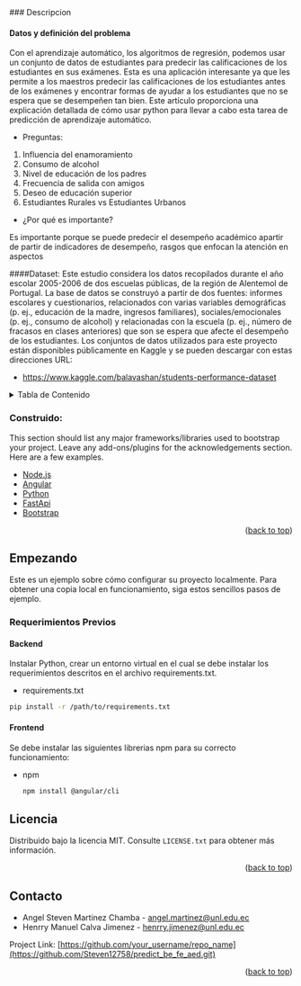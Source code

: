 <div id="top"></div>
### Descripcion

#### Datos y definición del problema
Con el aprendizaje automático, los algoritmos de regresión, podemos usar un conjunto de datos de estudiantes para predecir las calificaciones de los estudiantes en sus exámenes. Esta es una aplicación interesante ya que les permite a los maestros predecir las calificaciones de los estudiantes antes de los exámenes y encontrar formas de ayudar a los estudiantes que no se espera que se desempeñen tan bien. Este artículo proporciona una explicación detallada de cómo usar python para llevar a cabo esta tarea de predicción de aprendizaje automático.


- Preguntas:
1. Influencia del enamoramiento
2. Consumo de alcohol
3. Nivel de educación de los padres
4. Frecuencia de salida con amigos
5. Deseo de educación superior
6. Estudiantes Rurales vs Estudiantes Urbanos

- ¿Por qué es importante?

Es importante porque se puede predecir el desempeño académico apartir de partir de indicadores de desempeño, rasgos que enfocan la atención en aspectos

####Dataset:
Este estudio considera los datos recopilados durante el año escolar 2005-2006 de dos escuelas públicas, de la región de Alentemol de Portugal. La base de datos se construyó a partir de dos fuentes: informes escolares y cuestionarios, relacionados con varias variables demográficas (p. ej., educación de la madre, ingresos familiares), sociales/emocionales (p. ej., consumo de alcohol) y relacionadas con la escuela (p. ej., número de fracasos en clases anteriores) que son se espera que afecte el desempeño de los estudiantes. Los conjuntos de datos utilizados para este proyecto están disponibles públicamente en Kaggle y se pueden descargar con estas direcciones URL:
- https://www.kaggle.com/balavashan/students-performance-dataset


<!-- TABLE OF CONTENTS -->
<details>
  <summary>Tabla de Contenido</summary>
  <ol>
    <li>
      <a href="#getting-started">Empezando</a>
      <ul>
        <li><a href="#prerequisites">Requerimientos Previos</a></li>
      </ul>
    </li>
    <li><a href="#license">Licencia</a></li>
    <li><a href="#contact">Contacto</a></li>
  </ol>
</details>


### Construido:

This section should list any major frameworks/libraries used to bootstrap your project. Leave any add-ons/plugins for the acknowledgements section. Here are a few examples.

* [Node.js](https://nodejs.org/es/)
* [Angular](https://angular.io/)
* [Python](https://www.python.org/)
* [FastApi](https://fastapi.tiangolo.com/)
* [Bootstrap](https://getbootstrap.com)

<p align="right">(<a href="#top">back to top</a>)</p>



<!-- GETTING STARTED -->
## Empezando

Este es un ejemplo sobre cómo configurar su proyecto localmente. Para obtener una copia local en funcionamiento, siga estos sencillos pasos de ejemplo.

### Requerimientos Previos

#### Backend

Instalar Python, crear un entorno virtual en el cual se debe instalar los requerimientos descritos en el archivo requirements.txt.

* requirements.txt
 ```sh
 pip install -r /path/to/requirements.txt
 ```
#### Frontend

Se debe instalar las siguientes librerias npm para su correcto funcionamiento:

* npm
  ```sh
  npm install @angular/cli
  ```


<!-- LICENSE -->
## Licencia

Distribuido bajo la licencia MIT. Consulte `LICENSE.txt` para obtener más información.

<p align="right">(<a href="#top">back to top</a>)</p>

<!-- CONTACT -->
## Contacto

- Angel Steven Martinez Chamba - angel.martinez@unl.edu.ec
- Henrry Manuel Calva Jimenez - henrry.jimenez@unl.edu.ec


Project Link: [https://github.com/your_username/repo_name](https://github.com/Steven12758/predict_be_fe_aed.git)

<p align="right">(<a href="#top">back to top</a>)</p>


<!-- MARKDOWN LINKS & IMAGES -->
<!-- https://www.markdownguide.org/basic-syntax/#reference-style-links -->
[contributors-shield]: https://img.shields.io/github/contributors/othneildrew/Best-README-Template.svg?style=for-the-badge
[contributors-url]: https://github.com/othneildrew/Best-README-Template/graphs/contributors
[forks-shield]: https://img.shields.io/github/forks/othneildrew/Best-README-Template.svg?style=for-the-badge
[forks-url]: https://github.com/othneildrew/Best-README-Template/network/members
[stars-shield]: https://img.shields.io/github/stars/othneildrew/Best-README-Template.svg?style=for-the-badge
[stars-url]: https://github.com/othneildrew/Best-README-Template/stargazers
[issues-shield]: https://img.shields.io/github/issues/othneildrew/Best-README-Template.svg?style=for-the-badge
[issues-url]: https://github.com/othneildrew/Best-README-Template/issues
[license-shield]: https://img.shields.io/github/license/othneildrew/Best-README-Template.svg?style=for-the-badge
[license-url]: https://github.com/othneildrew/Best-README-Template/blob/master/LICENSE.txt
[linkedin-shield]: https://img.shields.io/badge/-LinkedIn-black.svg?style=for-the-badge&logo=linkedin&colorB=555
[linkedin-url]: https://linkedin.com/in/othneildrew
[product-screenshot]: images/screenshot.png
